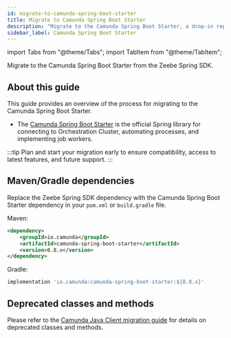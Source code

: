 ```yaml
---
id: migrate-to-camunda-spring-boot-starter
title: Migrate to Camunda Spring Boot Starter
description: "Migrate to the Camunda Spring Boot Starter, a drop-in replacement for the Zeebe Spring SDK."
sidebar_label: Camunda Spring Boot Starter
---
```


import Tabs from "@theme/Tabs";
import TabItem from "@theme/TabItem";

Migrate to the Camunda Spring Boot Starter from the Zeebe Spring SDK.

## About this guide

This guide provides an overview of the process for migrating to the Camunda Spring Boot Starter.

- The [Camunda Spring Boot Starter](../camunda-spring-boot-starter/getting-started.md) is the official Spring library for connecting to Orchestration Cluster, automating processes, and implementing job workers.

:::tip
Plan and start your migration early to ensure compatibility, access to latest features, and future support.
:::

## Maven/Gradle dependencies

Replace the Zeebe Spring SDK dependency with the Camunda Spring Boot Starter dependency in your `pom.xml` or `build.gradle` file.

Maven:

```xml
<dependency>
    <groupId>io.camunda</groupId>
    <artifactId>camunda-spring-boot-starter</artifactId>
    <version>8.8.x</version>
</dependency>
```

Gradle:

```groovy
implementation 'io.camunda:camunda-spring-boot-starter:${8.8.x}'
```

## Deprecated classes and methods

Please refer to the [Camunda Java Client migration guide](migrate-to-camunda-java-client.md) for details on deprecated classes and methods.
